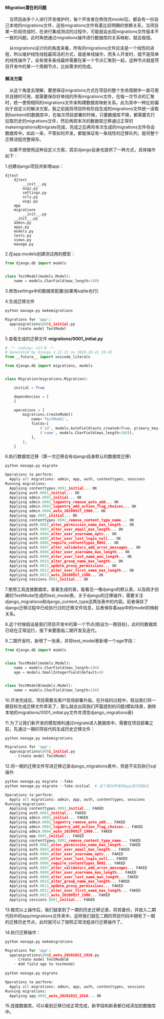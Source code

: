 #### Migration潜在的问题

&ensp;&ensp;当项目由多个人进行开发维护时，每个开发者在修改完model后，都会有一份自己本地的migrations文件，这些migrations文件有着比较明确的依赖关系，当项目某一阶段完成时，在进行集成测试的过程中，可能就会出现migrations文件版本不一致的问题。此时再想通过migrations操作进行数据库的关系映射，就会报错。

&ensp;&ensp;从migrations设计的的角度来看，所有的migrations文件应该是一个线性的进程，所以维护线性线程最简洁的方式，就是单线操作，而多人开发时，就不是简单的线性操作了，会有很多条线最终需要在某一个节点汇聚到一起，这种节点就是项目开发中的某一个周期节点，比如需求的完成。

#### 解决方案

&ensp;&ensp;从这个角度去理解，要想保证migrations方式在项目的整个生命周期中一直可用并且随时可用，就需要保存好单线的所有migrations文件，在每一次节点的汇聚时，统一使用相同的migrations文件来构建数据库映射关系。此为其中一种比较偏向于自定义的解决方案，我之前就将项目所有阶段生成的migrations文件统一读取到backend的数据库中，在每次项目部署的时候，只要数据库不换，都需要先行拉取历史的migrations文件，然后再把本次的数据库迁移通过正常的makemigrations和migrate完成，完成之后再将本次生成的migrations文件存会数据库中。如此一来，不管如何开发，都能保证有一条线性的迁移队列，能将整个迁移流程完整保存。

&ensp;&ensp;如果不想使用这种自定义方案，其实django自身也提供了一种方式，具体操作如下：

1.创建django项目并新增app：
```linux
djtest
    djtest
    	__init__.py
    	asgi.py
    	settings.py
    	urls.py
    	wsgi.py
    app
	migrations
	    __init__.py
	__init__.py
	admin.py
	apps.py
	models.py
	tests.py
	views.py
    manage.py    
```

2.在app.models创建测试用的模型：
```Python
from django.db import models


class TestModel(models.Model):
    name = models.CharField(max_length=100)

```

3.修改settings中的数据库配置(如果用sqlite也行)

4.生成迁移文件
```Python
python manage.py makemigrations

Migrations for 'app':
  app\migrations\0001_initial.py
    - Create model TestModel
```

5.查看生成的迁移文件 **migrations/0001_initial.py**
```Python
# -*- coding: utf-8 -*-
# Generated by Django 1.11.12 on 2020-10-22 10:45
from __future__ import unicode_literals

from django.db import migrations, models


class Migration(migrations.Migration):

    initial = True

    dependencies = [
    ]

    operations = [
        migrations.CreateModel(
            name='TestModel',
            fields=[
                ('id', models.AutoField(auto_created=True, primary_key=True, serialize=False, verbose_name='ID')),
                ('name', models.CharField(max_length=100)),
            ],
        ),
    ]

```

6.执行数据库迁移（第一次迁移会有django自身默认的数据库迁移）
```Python
python manage.py migrate

Operations to perform:
  Apply all migrations: admin, app, auth, contenttypes, sessions
Running migrations:
  Applying contenttypes.0001_initial... OK
  Applying auth.0001_initial... OK
  Applying admin.0001_initial... OK
  Applying admin.0002_logentry_remove_auto_add... OK
  Applying admin.0003_logentry_add_action_flag_choices... OK
  Applying admin.0004_auto_20200927_1900... OK
  Applying app.0001_initial... OK
  Applying contenttypes.0002_remove_content_type_name... OK
  Applying auth.0002_alter_permission_name_max_length... OK
  Applying auth.0003_alter_user_email_max_length... OK
  Applying auth.0004_alter_user_username_opts... OK
  Applying auth.0005_alter_user_last_login_null... OK
  Applying auth.0006_require_contenttypes_0002... OK
  Applying auth.0007_alter_validators_add_error_messages... OK
  Applying auth.0008_alter_user_username_max_length... OK
  Applying auth.0009_alter_user_last_name_max_length... OK
  Applying auth.0010_alter_group_name_max_length... OK
  Applying auth.0011_update_proxy_permissions... OK
  Applying auth.0012_alter_user_first_name_max_length... OK
  Applying auth.0013_auto_20200927_1900... OK
  Applying sessions.0001_initial... OK
```

7.使用工具连接数据库，查看生成的表，能看见一堆django的默认表，以及刚才创建的TestModel生成的test_model表，关于django的迁移操作，需要关注django_migrations和django_content_type这两张表中的内容。前者保存了django迁移过程中已经执行过的迁移文件信息，后者保存着app中的model的映射关系。

8.这个时候假设是我们项目开发中的第一个节点(假设为一期目标)，此时的数据库已经在正常运行，接下来要面临二期开发及迭代。

9.二期开发时，新增了一张表，并将test_model表新增一个age字段：
```Python
from django.db import models


class TestModel(models.Model):
    name = models.CharField(max_length=100)
    age = models.SmallIntegerField(default=0)


class TestModelB(models.Model):
    name = models.CharField(max_length=100)
```

10.开发完成后，项目需要去客户现场部署升级。在升级的过程中，假设我们将一期目标生成迁移文件弄丢了，那么就会出现我们开篇提到的问题(模拟场景，删除本地的migrations/0001_initial.py文件并清空django_migrations表)

11.为了让我们新开发的模型顺利通过migrate进入数据库中，需要在项目部署之前，先通过一期的项目代码生成历史迁移文件：
```Python
python manage.py makemigrations

Migrations for 'app':
  app\migrations\0001_initial.py
    - Create model TestModel
```

12.将一期的迁移文件写进迁移记录django_migrations表中，但是不实际执行sql操作
```Python
python manage.py migrate --fake
python manage.py migrate --fake-initial  # 这个是对所有的app进行初始化

Operations to perform:
  Apply all migrations: admin, app, auth, contenttypes, sessions
Running migrations:
  Applying contenttypes.0001_initial... FAKED
  Applying auth.0001_initial... FAKED
  Applying admin.0001_initial... FAKED
  Applying admin.0002_logentry_remove_auto_add... FAKED
  Applying admin.0003_logentry_add_action_flag_choices... FAKED
  Applying admin.0004_auto_20200927_1900... FAKED
  Applying app.0001_initial... FAKED
  Applying contenttypes.0002_remove_content_type_name... FAKED
  Applying auth.0002_alter_permission_name_max_length... FAKED
  Applying auth.0003_alter_user_email_max_length... FAKED
  Applying auth.0004_alter_user_username_opts... FAKED
  Applying auth.0005_alter_user_last_login_null... FAKED
  Applying auth.0006_require_contenttypes_0002... FAKED
  Applying auth.0007_alter_validators_add_error_messages... FAKED
  Applying auth.0008_alter_user_username_max_length... FAKED
  Applying auth.0009_alter_user_last_name_max_length... FAKED
  Applying auth.0010_alter_group_name_max_length... FAKED
  Applying auth.0011_update_proxy_permissions... FAKED
  Applying auth.0012_alter_user_first_name_max_length... FAKED
  Applying auth.0013_auto_20200927_1900... FAKED
  Applying sessions.0001_initial... FAKED
```

13.做完以上操作后，我们就拿到了一期的历史迁移记录，将其备份，并放入二期代码中的app/migrations文件夹中，这样我们就在二期的项目代码中拥有了一期的迁移历史节点，此时就可以了按照正常流程进行迁移操作了。

14.执行迁移操作：
```Python
python manage.py makemigrations

Migrations for 'app':
  app\migrations\0002_auto_20201022_1916.py
    - Create model TestModelB
    - Add field age to testmodel
 
python manage.py migrate

Operations to perform:
  Apply all migrations: admin, app, auth, contenttypes, sessions
Running migrations:
  Applying app.0002_auto_20201022_1916... OK
```

15.连接数据库，可以看到迁移已经正常完成，新字段和新表都已经添加到数据库中。